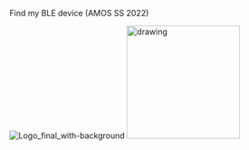 Find my BLE device (AMOS SS 2022)

![Logo_final_with-background](https://user-images.githubusercontent.com/74047429/171005004-852a82e3-6a90-407f-88ab-9918376a2454.png)
<img src="[drawing.jpg](https://user-images.githubusercontent.com/74047429/171005004-852a82e3-6a90-407f-88ab-9918376a2454.png)" alt="drawing" width="200"/>
